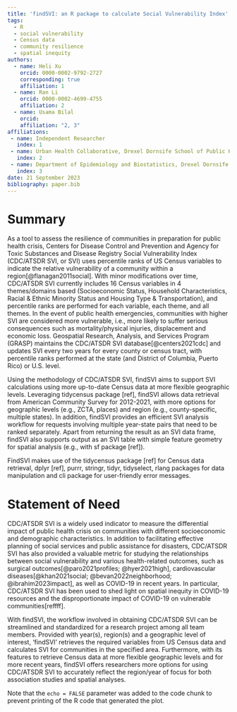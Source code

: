 ```yaml
---
title: 'findSVI: an R package to calculate Social Vulnerability Index'
tags:
  - R
  - social vulnerability
  - Census data
  - community resilience
  - spatial inequity
authors:
  - name: Heli Xu
    orcid: 0000-0002-9792-2727
    corresponding: true
    affiliation: 1
  - name: Ran Li
    orcid: 0000-0002-4699-4755
    affiliation: 2
  - name: Usama Bilal
    orcid: 
    affiliation: "2, 3"
affiliations:
 - name: Independent Researcher
   index: 1
 - name: Urban Health Collaborative, Drexel Dornsife School of Public Health, Philadelphia, PA
   index: 2
 - name: Department of Epidemiology and Biostatistics, Drexel Dornsife School of Public Health, Philadelphia, PA
   index: 3
date: 21 September 2023 
bibliography: paper.bib
---
```


# Summary

As a tool to assess the resilience of communities in preparation for
public health crisis, Centers for Disease Control and Prevention and
Agency for Toxic Substances and Disease Registry Social Vulnerability
Index (CDC/ATSDR SVI, or SVI) uses percentile ranks of US Census
variables to indicate the relative vulnerability of a community within a
region[@flanagan2011social]. With minor modifications over time, CDC/ATSDR SVI
currently includes 16 Census variables in 4 themes/domains based
(Socioeconomic Status, Household Characteristics, Racial & Ethnic
Minority Status and Housing Type & Transportation), and percentile ranks
are performed for each variable, each theme, and all themes. In the
event of public health emergencies, communities with higher SVI are
considered more vulnerable, i.e., more likely to suffer serious
consequences such as mortality/physical injuries, displacement and
economic loss. Geospatial Research, Analysis, and Services Program
(GRASP) maintains the CDC/ATSDR SVI database[@centers2021cdc] and updates SVI
every two years for every county or census tract, with percentile ranks
performed at the state (and District of Columbia, Puerto Rico) or U.S.
level.

Using the methodology of CDC/ATSDR SVI, findSVI aims to support SVI
calculations using more up-to-date Census data at more flexible
geographic levels. Leveraging tidycensus package [ref], findSVI allows
data retrieval from American Community Survey for 2012-2021, with more
options for geographic levels (e.g., ZCTA, places) and region (e.g.,
county-specific, multiple states). In addition, findSVI provides an
efficient SVI analysis workflow for requests involving multiple
year-state pairs that need to be ranked separately. Apart from returning
the result as an SVI data frame, findSVI also supports output as an SVI
table with simple feature geometry for spatial analysis (e.g., with sf
package [ref]).

FindSVI makes use of the tidycensus package [ref] for Census data
retrieval, dplyr [ref], purrr, stringr, tidyr, tidyselect, rlang
packages for data manipulation and cli package for user-friendly error
messages.

# Statement of Need

CDC/ATSDR SVI is a widely used indicator to measure the differential
impact of public health crisis on communities with different
socioeconomic and demographic characteristics. In addition to
facilitating effective planning of social services and public assistance
for disasters, CDC/ATSDR SVI has also provided a valuable metric for
studying the relationships between social vulnerability and various
health-related outcomes, such as surgical outcomes[@paro2021profiles; @hyer2021high],
cardiovascular diseases[@khan2021social; @bevan2022neighborhood; @ibrahim2023impact], as well as COVID-19 in recent years. In
particular, CDC/ATSDR SVI has been used to shed light on spatial
inequity in COVID-19 resources and the disproportionate impact of
COVID-19 on vulnerable communities[reffff].

With findSVI, the workflow involved in obtaining CDC/ATSDR SVI can be
streamlined and standardized for a research project among all team
members. Provided with year(s), region(s) and a geographic level of
interest, ‘findSVI’ retrieves the required variables from US Census data
and calculates SVI for communities in the specified area. Furthermore,
with its features to retrieve Census data at more flexible geographic
levels and for more recent years, findSVI offers researchers more
options for using CDC/ATSDR SVI to accurately reflect the region/year of
focus for both association studies and spatial analyses.

Note that the `echo = FALSE` parameter was added to the code chunk to
prevent printing of the R code that generated the plot.
